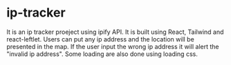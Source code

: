 # ip-tracker
It is an ip tracker proeject using ipify API. It is built using React, Tailwind and react-leftlet. Users can put any ip address and the location will be presented in the map. If the user input the wrong ip address it will alert the "invalid ip address". Some loading are also done using loading css.
